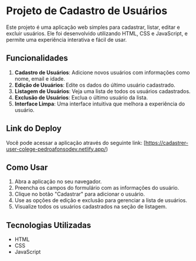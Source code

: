 # Projeto de Cadastro de Usuários

Este projeto é uma aplicação web simples para cadastrar, listar, editar e excluir usuários. Ele foi desenvolvido utilizando HTML, CSS e JavaScript, e permite uma experiência interativa e fácil de usar.

## Funcionalidades

1. **Cadastro de Usuários**: Adicione novos usuários com informações como nome, email e idade.
2. **Edição de Usuários**: Edite os dados do último usuário cadastrado.
3. **Listagem de Usuários**: Veja uma lista de todos os usuários cadastrados.
4. **Exclusão de Usuários**: Exclua o último usuário da lista.
5. **Interface Limpa**: Uma interface intuitiva que melhora a experiência do usuário.

## Link do Deploy

Você pode acessar a aplicação através do seguinte link: [https://cadastrer-user-colege-pedroafonsodev.netlify.app/)

## Como Usar

1. Abra a aplicação no seu navegador.
2. Preencha os campos do formulário com as informações do usuário.
3. Clique no botão "Cadastrar" para adicionar o usuário.
4. Use as opções de edição e exclusão para gerenciar a lista de usuários.
5. Visualize todos os usuários cadastrados na seção de listagem.

## Tecnologias Utilizadas

- HTML
- CSS
- JavaScript
